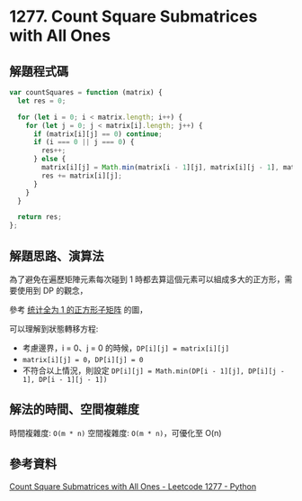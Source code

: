 # 1277. Count Square Submatrices with All Ones

## 解題程式碼

```javascript
var countSquares = function (matrix) {
  let res = 0;

  for (let i = 0; i < matrix.length; i++) {
    for (let j = 0; j < matrix[i].length; j++) {
      if (matrix[i][j] == 0) continue;
      if (i === 0 || j === 0) {
        res++;
      } else {
        matrix[i][j] = Math.min(matrix[i - 1][j], matrix[i][j - 1], matrix[i - 1][j - 1]) + 1;
        res += matrix[i][j];
      }
    }
  }

  return res;
};
```

## 解題思路、演算法

為了避免在遍歷矩陣元素每次碰到 1 時都去算這個元素可以組成多大的正方形，需要使用到 DP 的觀念，

參考 [统计全为 1 的正方形子矩阵](https://leetcode.cn/problems/count-square-submatrices-with-all-ones/solutions/101706/tong-ji-quan-wei-1-de-zheng-fang-xing-zi-ju-zhen-2/) 的圖，

可以理解到狀態轉移方程:

- 考慮邊界，i = 0、j = 0 的時候，`DP[i][j] = matrix[i][j]`
- `matrix[i][j] = 0`，`DP[i][j] = 0`
- 不符合以上情況，則設定 `DP[i][j] = Math.min(DP[i - 1][j], DP[i][j - 1], DP[i - 1][j - 1])`

## 解法的時間、空間複雜度

時間複雜度: `O(m * n)`
空間複雜度: `O(m * n)`，可優化至 O(n)

## 參考資料

[Count Square Submatrices with All Ones - Leetcode 1277 - Python](https://youtu.be/5Li-cR5h_uw)
